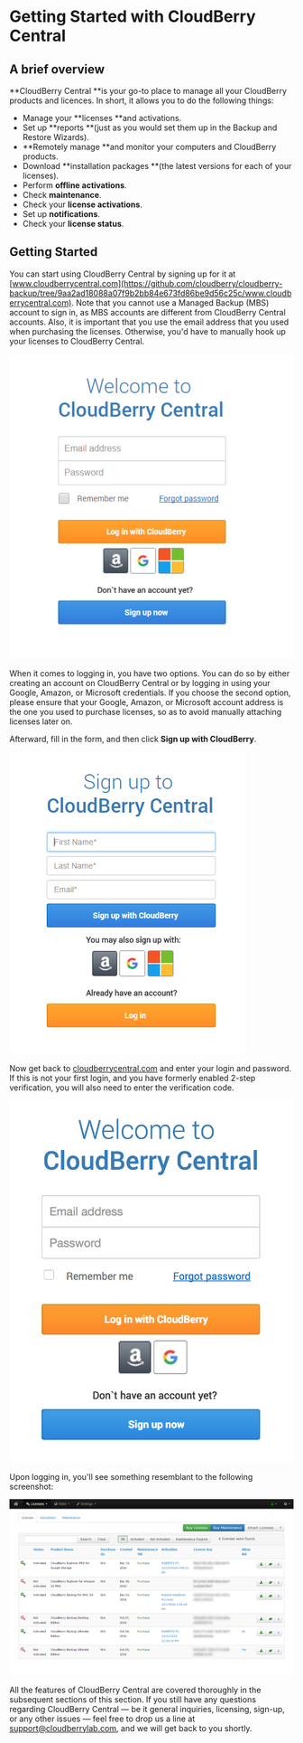 # Getting Started with CloudBerry Central

## A brief overview

**CloudBerry Central **is your go-to place to manage all your CloudBerry products and licences. In short, it allows you to do the following things:

* Manage your **licenses **and activations.
* Set up **reports **\(just as you would set them up in the Backup and Restore Wizards\).
* **Remotely manage **and monitor your computers and CloudBerry products.
* Download **installation packages **\(the latest versions for each of your licenses\).
* Perform **offline activations**.
* Check **maintenance**.
* Check your **license activations**.
* Set up **notifications**.
* Check your **license status**.

## Getting Started

You can start using CloudBerry Central by signing up for it at [www.cloudberrycentral.com](https://github.com/cloudberry/cloudberry-backup/tree/9aa2ad18088a07f9b2bb84e673fd86be9d56c25c/www.cloudberrycentral.com). Note that you cannot use a Managed Backup \(MBS\) account to sign in, as MBS accounts are different from CloudBerry Central accounts. Also, it is important that you use the email address that you used when purchasing the licenses. Otherwise, you'd have to manually hook up your licenses to CloudBerry Central.

![](../../.gitbook/assets/gettingstartedimg1.png)

When it comes to logging in, you have two options. You can do so by either creating an account on CloudBerry Central or by logging in using your Google, Amazon, or Microsoft credentials. If you choose the second option, please ensure that your Google, Amazon, or Microsoft account address is the one you used to purchase licenses, so as to avoid manually attaching licenses later on.

Afterward, fill in the form, and then click **Sign up with CloudBerry**.

![](../../.gitbook/assets/gettingstartedimg2.png)

Now get back to [cloudberrycentral.com](https://github.com/cloudberry/cloudberry-backup/tree/9aa2ad18088a07f9b2bb84e673fd86be9d56c25c/cloudberrycentral.com) and enter your login and password. If this is not your first login, and you have formerly enabled 2-step verification, you will also need to enter the verification code.

![](../../.gitbook/assets/screen-shot-2018-01-18-at-18.02.43.png)

Upon logging in, you'll see something resemblant to the following screenshot:

![](../../.gitbook/assets/gettingstartedimg4.png)

All the features of CloudBerry Central are covered thoroughly in the subsequent sections of this section. If you still have any questions regarding CloudBerry Central — be it general inquiries, licensing, sign-up, or any other issues — feel free to drop us a line at [support@cloudberrylab.com](mailto:support@cloudberrylab.com), and we will get back to you shortly.

